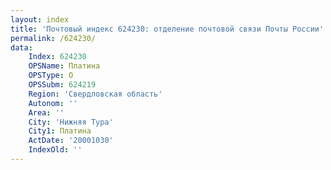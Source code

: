 ```yaml
---
layout: index
title: 'Почтовый индекс 624230: отделение почтовой связи Почты России'
permalink: /624230/
data:
    Index: 624230
    OPSName: Платина
    OPSType: О
    OPSSubm: 624219
    Region: 'Свердловская область'
    Autonom: ''
    Area: ''
    City: 'Нижняя Тура'
    City1: Платина
    ActDate: '20001030'
    IndexOld: ''
---
```

